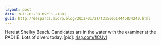```yaml
---
layout: post
date: 2011-01-30 09:55 +1000
guid: http://desparoz.micro.blog/2011/01/29/t31500614445834240.html
---
```

Here at Shelley Beach. Candidates are in the water with the examiner at the PADI IE. Lots of divers today. [pic]: [4sq.com/fICUvI](http://4sq.com/fICUvI)
